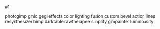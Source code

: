 #1

photogimp
gmic
gegl effects
color lighting fusion
custom bevel
action lines
resynthesizer
bimp
darktable
rawtherapee
simplify
gimpainter
luminousity